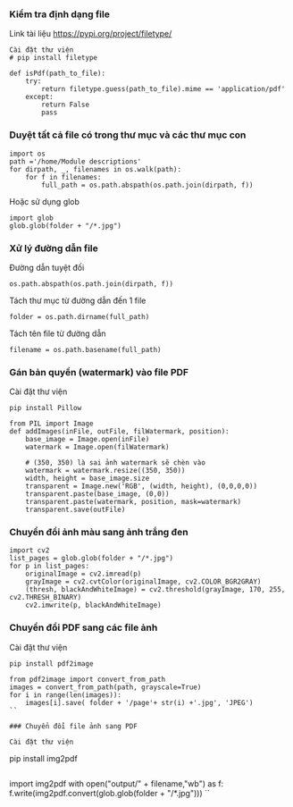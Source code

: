 ### Kiểm tra định dạng file

Link tài liệu https://pypi.org/project/filetype/

```
Cài đặt thư viện 
# pip install filetype
```
```
def isPdf(path_to_file):
    try:
        return filetype.guess(path_to_file).mime == 'application/pdf'
    except:
        return False
        pass
```

### Duyệt tất cả file có trong thư mục và các thư mục con

```
import os
path ='/home/Module descriptions'
for dirpath, _, filenames in os.walk(path):
    for f in filenames:
        full_path = os.path.abspath(os.path.join(dirpath, f))
```

Hoặc sử dụng glob

```
import glob
glob.glob(folder + "/*.jpg")
```

### Xử lý đường dẫn file

Đường dẫn tuyệt đối 
```
os.path.abspath(os.path.join(dirpath, f))
```

Tách thư mục từ đường dẫn đến 1 file
```
folder = os.path.dirname(full_path)
```

Tách tên file từ đường dẫn
```
filename = os.path.basename(full_path)
```

### Gán bản quyền (watermark) vào file PDF

Cài đặt thư viện
```
pip install Pillow
```

```
from PIL import Image
def addImages(inFile, outFile, filWatermark, position):
    base_image = Image.open(inFile)
    watermark = Image.open(filWatermark)
    
    # (350, 350) là sai ảnh watermark sẽ chèn vào
    watermark = watermark.resize((350, 350))
    width, height = base_image.size
    transparent = Image.new('RGB', (width, height), (0,0,0,0))
    transparent.paste(base_image, (0,0))
    transparent.paste(watermark, position, mask=watermark)
    transparent.save(outFile)
```

### Chuyển đổi  ảnh màu sang ảnh trắng đen

```
import cv2
list_pages = glob.glob(folder + "/*.jpg")
for p in list_pages:
    originalImage = cv2.imread(p)
    grayImage = cv2.cvtColor(originalImage, cv2.COLOR_BGR2GRAY)
    (thresh, blackAndWhiteImage) = cv2.threshold(grayImage, 170, 255, cv2.THRESH_BINARY)
    cv2.imwrite(p, blackAndWhiteImage)
```

### Chuyển đổi PDF sang các file ảnh

Cài đặt thư viện
```
pip install pdf2image
```

```
from pdf2image import convert_from_path
images = convert_from_path(path, grayscale=True)
for i in range(len(images)):
    images[i].save( folder + '/page'+ str(i) +'.jpg', 'JPEG')
``

### Chuyển đổi file ảnh sang PDF

Cài đặt thư viện
```
pip install img2pdf
```

```
import img2pdf
with open("output/" + filename,"wb") as f:
    f.write(img2pdf.convert(glob.glob(folder + "/*.jpg")))
``
